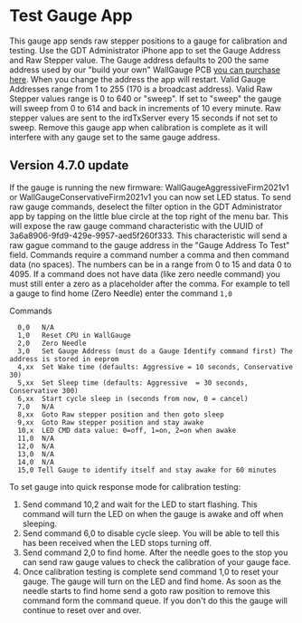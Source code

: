 # Test Gauge App

This gauge app sends raw stepper positions to a gauge for calibration and testing. Use the GDT Administrator iPhone app to set the Gauge Address and Raw Stepper value.
The Gauge address defaults to 200 the same address used by our "build your own" WallGauge PCB [you can purchase here](https://www.wallgauge.com/product-page/wallgauge-pcb).  When you change the address the app will restart. Valid Gauge Addresses range from 1 to 255 (170 is a broadcast address). Valid Raw Stepper values range is 0 to 640 or "sweep". If set to "sweep" the gauge will sweep from 0 to 614 and back in increments of 10 every minute. Raw stepper values are sent to the irdTxServer every 15 seconds if not set to sweep. Remove this gauge app when calibration is complete as it will interfere with any gauge set to the same gauge address.

## Version 4.7.0 update

If the gauge is running the new firmware: WallGaugeAggressiveFirm2021v1 or WallGaugeConservativeFirm2021v1 you can now set LED status.  To send raw gauge commands, deselect the filter option in the GDT Administrator app by tapping on the little blue circle at the top right of the menu bar. This will expose the raw gauge command characteristic with the UUID of 3a6a8906-9fd9-429e-9957-aed5f260f333.  This characteristic will send a raw gague command to the gauge address in the "Gauge Address To Test" field.  Commands require a command number a comma and then command data (no spaces).  The numbers can be in a range from 0 to 15 and data 0 to 4095.  If a command does not have data (like zero needle command) you must still enter a zero as a placeholder after the comma.  For example to tell a gauge to find home (Zero Needle) enter the command `1,0`

Commands

```
  0,0   N/A
  1,0   Reset CPU in WallGauge
  2,0   Zero Needle
  3,0   Set Gauge Address (must do a Gauge Identify command first) The address is stored in eeprom
  4,xx  Set Wake time (defaults: Aggressive = 10 seconds, Conservative 30)
  5,xx  Set Sleep time (defaults: Aggressive  = 30 seconds, Conservative 300)
  6,xx  Start cycle sleep in (seconds from now, 0 = cancel)
  7,0   N/A
  8,xx  Goto Raw stepper position and then goto sleep
  9,xx  Goto Raw stepper position and stay awake
  10,x  LED CMD data value: 0=off, 1=on, 2=on when awake
  11,0  N/A
  12,0  N/A
  13,0  N/A
  14,0  N/A
  15,0 Tell Gauge to identify itself and stay awake for 60 minutes
```

To set gauge into quick response mode for calibration testing:

 1) Send command 10,2 and wait for the LED to start flashing.  This command will turn the LED on when the gauge is awake and off when sleeping.
 2) Send command 6,0 to disable cycle sleep.  You will be able to tell this has been received when the LED stops turning off. 
 3) Send command 2,0 to find home.  After the needle goes to the stop you can send raw gauge values to check the calibration of your gauge face.
 4) Once calibration testing is complete send command 1,0 to reset your gauge.  The gauge will turn on the LED and find home.  As soon as the needle starts to find home send a goto raw position to remove this command form the command queue.  If you don't do this the gauge will continue to reset over and over.

